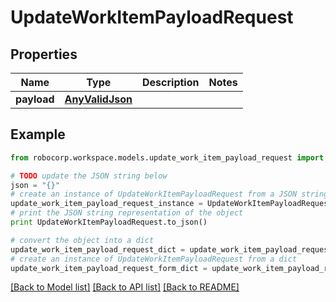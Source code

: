 # UpdateWorkItemPayloadRequest


## Properties
Name | Type | Description | Notes
------------ | ------------- | ------------- | -------------
**payload** | [**AnyValidJson**](AnyValidJson.md) |  | 

## Example

```python
from robocorp.workspace.models.update_work_item_payload_request import UpdateWorkItemPayloadRequest

# TODO update the JSON string below
json = "{}"
# create an instance of UpdateWorkItemPayloadRequest from a JSON string
update_work_item_payload_request_instance = UpdateWorkItemPayloadRequest.from_json(json)
# print the JSON string representation of the object
print UpdateWorkItemPayloadRequest.to_json()

# convert the object into a dict
update_work_item_payload_request_dict = update_work_item_payload_request_instance.to_dict()
# create an instance of UpdateWorkItemPayloadRequest from a dict
update_work_item_payload_request_form_dict = update_work_item_payload_request.from_dict(update_work_item_payload_request_dict)
```
[[Back to Model list]](../README.md#documentation-for-models) [[Back to API list]](../README.md#documentation-for-api-endpoints) [[Back to README]](../README.md)


